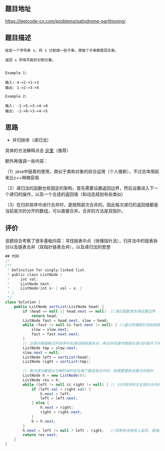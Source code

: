 ## 题目地址
https://leetcode-cn.com/problems/palindrome-partitioning/

## 题目描述
```
给定一个字符串 s，将 s 分割成一些子串，使每个子串都是回文串。

返回 s 所有可能的分割方案。


Example 1:

输入: 4->2->1->3
输出: 1->2->3->4

Example 2:

输入: -1->5->3->4->0
输出: -1->0->3->4->5
```

## 思路

- 并归排序（递归法）

具体的方法解释点击 [这里](https://leetcode-cn.com/problems/sort-list/solution/sort-list-gui-bing-pai-xu-lian-biao-by-jyd/)（推荐）

额外再强调一些内容：

（1）java中链表的使用，类似于类和对象的综合运用（个人推断），不过总体用起来比c++稍微容易

（2）递归法的函数也有固定的架构，首先需要设置返回边界，然后设置进入下一个递归的操作，以及一个合适的返回值（和动态规划有些类似）

（3）在归并排序中进行合并时，是按照层次合并的。因此每次递归的返回值都是当前层次的分开的数组，可以直接合并。合并的方法是双指针。

## 评价

该题综合考察了很多基础内容：寻找链表中点（快慢指针法），归并法中的链表拆分以及链表合并（双指针链表合并），以及递归法的思想

```java
## 代码
// 
/**
 * Definition for singly-linked list.
 * public class ListNode {
 *     int val;
 *     ListNode next;
 *     ListNode(int x) { val = x; }
 * }
 */
class Solution {
    public ListNode sortList(ListNode head) {
        if (head == null || head.next == null)  //递归函数首先得设置边界
            return head;
        ListNode fast = head.next, slow = head;
        while (fast != null && fast.next != null) { //通过快慢指针找到链表的中间节点
            slow = slow.next;
            fast = fast.next.next;
        }
        // 注意仔细理解归并排序中先递归把链表拆分，再合并的操作都是在递归的条件下执行的
        ListNode tmp = slow.next;
        slow.next = null;
        ListNode left = sortList(head);
        ListNode right = sortList(tmp);
        
        // 每次递归都是从分解阶段的左右两个数组来合并的，故需要重新设置合并指针
        ListNode h = new ListNode(0);
        ListNode res = h;
        while (left != null && right != null) { // 归并排序的左右指针合并的方法
            if (left.val < right.val) {
                h.next = left;
                left = left.next;
            } else {
                h.next = right;
                right = right.next;
            }
            h = h.next;
        }
        h.next = left != null ? left : right;	//将剩余没有放上去的，直接接上
        return res.next;
    }
}

```
